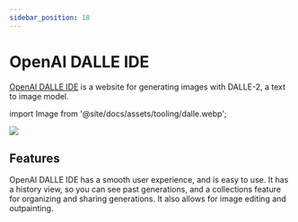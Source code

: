 ```yaml
---
sidebar_position: 18
---
```


# OpenAI DALLE IDE

[OpenAI DALLE IDE](https://labs.openai.com) is a website for generating images with DALLE-2,
a text to image model.

import Image from '@site/docs/assets/tooling/dalle.webp';

<div style={{textAlign: 'center'}}>
  <img src={Image} style={{width: "750px"}} />
</div>

## Features

OpenAI DALLE IDE has a smooth user experience, and is easy to use. It has a history view,
so you can see past generations, and a collections feature for organizing and sharing
generations. It also allows for image editing and outpainting.